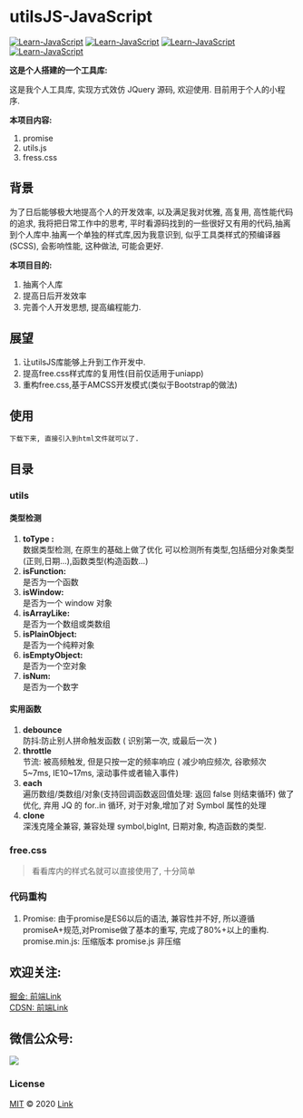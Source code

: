    # utilsJS-JavaScript
[![Learn-JavaScript](https://img.shields.io/badge/License-MIT-green)](https://github.com/LinkSofuny/Learn-JavaScript) [![Learn-JavaScript](https://img.shields.io/badge/free.css-v1.0-green)](https://github.com/LinkSofuny/Learn-JavaScript) [![Learn-JavaScript](https://img.shields.io/badge/utils.js-v1.1-green)](https://github.com/LinkSofuny/Learn-JavaScript) [![Learn-JavaScript](https://img.shields.io/badge/promise.js-v1.0-green)](https://github.com/LinkSofuny/Learn-JavaScript)

  
**这是个人搭建的一个工具库:**  
  
  这是我个人工具库, 实现方式效仿 JQuery 源码, 欢迎使用. 目前用于个人的小程序.

**本项目内容:**
  1. promise
  2. utils.js
  3. fress.css

## 背景
   为了日后能够极大地提高个人的开发效率, 以及满足我对优雅, 高复用, 高性能代码的追求, 我将把日常工作中的思考, 平时看源码找到的一些很好又有用的代码,抽离到个人库中.抽离一个单独的样式库,因为我意识到, 似乎工具类样式的预编译器(SCSS), 会影响性能, 这种做法, 可能会更好.

**本项目目的:**
  1. 抽离个人库
  2. 提高日后开发效率
  3. 完善个人开发思想, 提高编程能力.

## 展望
   1. 让utilsJS库能够上升到工作开发中.
   2. 提高free.css样式库的复用性(目前仅适用于uniapp)
   3. 重构free.css,基于AMCSS开发模式(类似于Bootstrap的做法)

## 使用
```
下载下来, 直接引入到html文件就可以了.
```
####


## 目录
### utils
#### 类型检测

1. **toType :** <br />
   数据类型检测, 在原生的基础上做了优化 可以检测所有类型,包括细分对象类型(正则,日期...),函数类型(构造函数...)
2. **isFunction:** <br />
   是否为一个函数
3. **isWindow:** <br />
   是否为一个 window 对象
4. **isArrayLike:** <br />
   是否为一个数组或类数组
5. **isPlainObject:** <br />
   是否为一个纯粹对象
6. **isEmptyObject:** <br />
   是否为一个空对象
7. **isNum:** <br />
   是否为一个数字

#### 实用函数

1. **debounce** <br />
   防抖:防止别人拼命触发函数
   ( 识别第一次, 或最后一次 )
2. **throttle** <br />
   节流: 被高频触发, 但是只按一定的频率响应
   ( 减少响应频次, 谷歌频次 5~7ms, IE10~17ms, 滚动事件或者输入事件)
3. **each** <br />
   遍历数组/类数组/对象(支持回调函数返回值处理: 返回 false 则结束循环)
   做了优化, 弃用 JQ 的 for..in 循环,
   对于对象,增加了对 Symbol 属性的处理
4. **clone** <br />
   深浅克隆全兼容, 兼容处理 symbol,bigInt, 日期对象, 构造函数的类型.

### free.css

> 看看库内的样式名就可以直接使用了, 十分简单

### 代码重构
1. Promise:
   由于promise是ES6以后的语法, 兼容性并不好, 所以遵循promiseA+规范,对Promise做了基本的重写, 完成了80%+以上的重构.
   promise.min.js: 压缩版本
   promise.js 非压缩


## 欢迎关注:
[掘金: 前端Link](https://juejin.cn/user/2005929448188567)  
[CDSN: 前端Link](https://blog.csdn.net/m0_55382988?spm=1001.2101.3001.5343)
## 微信公众号:
![](https://p3-juejin.byteimg.com/tos-cn-i-k3u1fbpfcp/de68be4aa82e414195f43b21144f1f9d~tplv-k3u1fbpfcp-watermark.image)
### License
[MIT](www.baidu.com) © 2020 [Link]()
